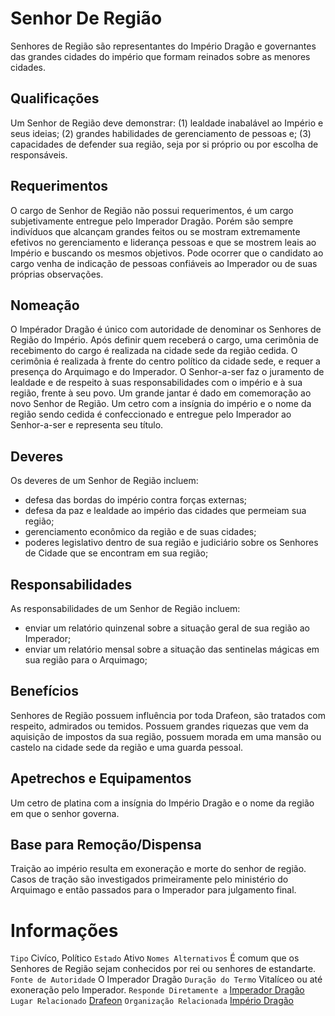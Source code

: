<!-- TITLE: Senhor De Região -->
<!-- SUBTITLE: Visão geral sobre Senhor De Região -->

# Senhor De Região
Senhores de Região são representantes do Império Dragão e governantes das grandes cidades do império que formam reinados sobre as menores cidades.

## Qualificações
Um Senhor de Região deve demonstrar: (1) lealdade inabalável ao Império e seus ideias; (2) grandes habilidades de gerenciamento de pessoas e; (3) capacidades de defender sua região, seja por si próprio ou por escolha de responsáveis.

## Requerimentos
O cargo de Senhor de Região não possui requerimentos, é um cargo subjetivamente entregue pelo Imperador Dragão.   Porém são sempre indivíduos que alcançam grandes feitos ou se mostram extremamente efetivos no gerenciamento e liderança pessoas e que se mostrem leais ao Império e buscando os mesmos objetivos. Pode ocorrer que o candidato ao cargo venha de indicação de pessoas confiáveis ao Imperador ou de suas próprias observações.

## Nomeação
O Impérador Dragão é único com autoridade de denominar os Senhores de Região do Império. Após definir quem receberá o cargo, uma cerimônia de recebimento do cargo é realizada na cidade sede da região cedida.   O cerimônia é realizada à frente do centro político da cidade sede, e requer a presença do Arquimago e do Imperador. O Senhor-a-ser faz o juramento de lealdade e de respeito à suas responsabilidades com o império e à sua região, frente à seu povo. Um grande jantar é dado em comemoração ao novo Senhor de Região.   Um cetro com a insígnia do império e o nome da região sendo cedida é confeccionado e entregue pelo Imperador ao Senhor-a-ser e representa seu título.

## Deveres
Os deveres de um Senhor de Região incluem:
* defesa das bordas do império contra forças externas;
* defesa da paz e lealdade ao império das cidades que permeiam sua região;
* gerenciamento econômico da região e de suas cidades;
* poderes legislativo dentro de sua região e judiciário sobre os Senhores de Cidade que se encontram em sua região;

## Responsabilidades
As responsabilidades de um Senhor de Região incluem:
* enviar um relatório quinzenal sobre a situação geral de sua região ao Imperador;
* enviar um relatório mensal sobre a situação das sentinelas mágicas em sua região para o Arquimago;

## Benefícios
Senhores de Região possuem influência por toda Drafeon, são tratados com respeito, admirados ou temidos. Possuem grandes riquezas que vem da aquisição de impostos da sua região, possuem morada em uma mansão ou castelo na cidade sede da região e uma guarda pessoal.

## Apetrechos e Equipamentos
Um cetro de platina com a insígnia do Império Dragão e o nome da região em que o senhor governa.

## Base para Remoção/Dispensa
Traição ao império resulta em exoneração e morte do senhor de região. Casos de tração são investigados primeiramente pelo ministério do Arquimago e então passados para o Imperador para julgamento final.

# Informações
`Tipo` Civíco, Político 
`Estado` Ativo
`Nomes Alternativos` É comum que os Senhores de Região sejam conhecidos por rei ou senhores de estandarte.
`Fonte de Autoridade` O Imperador Dragão
`Duração do Termo` Vitalíceo ou até exoneração pelo Imperador.
`Responde Diretamente a` [Imperador Dragão](http://localhost/rankings-e-titulos/imperador-dragao#imperador-dragao)
`Lugar Relacionado` [Drafeon](http://localhost/lugares/plano-material/drafeon#drafeon)
`Organização Relacionada` [Império Dragão](http://localhost/faccoes/nacoes/imperio-dragao#imperio-dragao)



